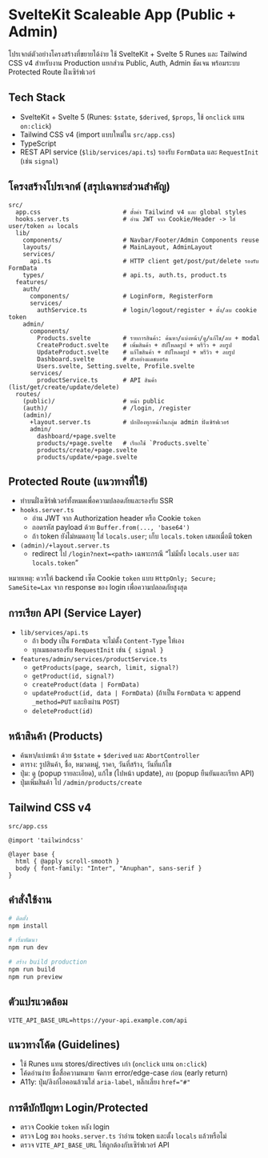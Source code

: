 # SvelteKit Scaleable App (Public + Admin)

โปรเจกต์ตัวอย่างโครงสร้างที่ขยายได้ง่าย ใช้ SvelteKit + Svelte 5 Runes และ Tailwind CSS v4 สำหรับงาน Production แยกส่วน Public, Auth, Admin ชัดเจน พร้อมระบบ Protected Route ฝั่งเซิร์ฟเวอร์

## Tech Stack
- SvelteKit + Svelte 5 (Runes: `$state`, `$derived`, `$props`, ใช้ `onclick` แทน `on:click`)
- Tailwind CSS v4 (import แบบใหม่ใน `src/app.css`)
- TypeScript
- REST API service (`$lib/services/api.ts`) รองรับ `FormData` และ `RequestInit` (เช่น `signal`)

## โครงสร้างโปรเจกต์ (สรุปเฉพาะส่วนสำคัญ)
```
src/
  app.css                       # ตั้งค่า Tailwind v4 และ global styles
  hooks.server.ts               # อ่าน JWT จาก Cookie/Header -> ใส่ user/token ลง locals
  lib/
    components/                 # Navbar/Footer/Admin Components reuse
    layouts/                    # MainLayout, AdminLayout
    services/
      api.ts                    # HTTP client get/post/put/delete รองรับ FormData
    types/                      # api.ts, auth.ts, product.ts
  features/
    auth/
      components/               # LoginForm, RegisterForm
      services/
        authService.ts          # login/logout/register + ตั้ง/ลบ cookie token
    admin/
      components/
        Products.svelte         # รายการสินค้า: ค้นหา/แบ่งหน้า/ดู/แก้ไข/ลบ + modal
        CreateProduct.svelte    # เพิ่มสินค้า + อัปโหลดรูป + พรีวิว + ลบรูป
        UpdateProduct.svelte    # แก้ไขสินค้า + อัปโหลดรูป + พรีวิว + ลบรูป
        Dashboard.svelte        # ตัวอย่างแดชบอร์ด
        Users.svelte, Setting.svelte, Profile.svelte
      services/
        productService.ts       # API สินค้า (list/get/create/update/delete)
  routes/
    (public)/                   # หน้า public
    (auth)/                     # /login, /register
    (admin)/
      +layout.server.ts         # ปกป้องทุกหน้าในกลุ่ม admin ฝั่งเซิร์ฟเวอร์
      admin/
        dashboard/+page.svelte
        products/+page.svelte   # เรียกใช้ `Products.svelte`
        products/create/+page.svelte
        products/update/+page.svelte
```

## Protected Route (แนวทางที่ใช้)
- ทำบนฝั่งเซิร์ฟเวอร์ทั้งหมดเพื่อความปลอดภัยและรองรับ SSR
- `hooks.server.ts`
  - อ่าน JWT จาก Authorization header หรือ Cookie `token`
  - ถอดรหัส payload ด้วย `Buffer.from(..., 'base64')`
  - ถ้า token ยังไม่หมดอายุ ใส่ `locals.user`; เก็บ `locals.token` เสมอเมื่อมี token
- `(admin)/+layout.server.ts`
  - redirect ไป `/login?next=<path>` เฉพาะกรณี “ไม่มีทั้ง `locals.user` และ `locals.token`”

หมายเหตุ: ควรให้ backend เซ็ต Cookie `token` แบบ `HttpOnly; Secure; SameSite=Lax` จาก response ของ login เพื่อความปลอดภัยสูงสุด

## การเรียก API (Service Layer)
- `lib/services/api.ts`
  - ถ้า body เป็น `FormData` จะไม่ตั้ง `Content-Type` ให้เอง
  - ทุกเมธอดรองรับ `RequestInit` เช่น `{ signal }`
- `features/admin/services/productService.ts`
  - `getProducts(page, search, limit, signal?)`
  - `getProduct(id, signal?)`
  - `createProduct(data | FormData)`
  - `updateProduct(id, data | FormData)` (ถ้าเป็น `FormData` จะ append `_method=PUT` และยิงผ่าน `POST`)
  - `deleteProduct(id)`

## หน้าสินค้า (Products)
- ค้นหา/แบ่งหน้า ด้วย `$state` + `$derived` และ `AbortController`
- ตาราง: รูปสินค้า, ชื่อ, หมวดหมู่, ราคา, วันที่สร้าง, วันที่แก้ไข
- ปุ่ม: ดู (popup รายละเอียด), แก้ไข (ไปหน้า update), ลบ (popup ยืนยันและเรียก API)
- ปุ่มเพิ่มสินค้า ไป `/admin/products/create`

## Tailwind CSS v4
`src/app.css`
```
@import 'tailwindcss'

@layer base {
  html { @apply scroll-smooth }
  body { font-family: "Inter", "Anuphan", sans-serif }
}
```

## คำสั่งใช้งาน
```sh
# ติดตั้ง
npm install

# เริ่มพัฒนา
npm run dev

# สร้าง build production
npm run build
npm run preview
```

## ตัวแปรแวดล้อม
```
VITE_API_BASE_URL=https://your-api.example.com/api
```

## แนวทางโค้ด (Guidelines)
- ใช้ Runes แทน stores/directives เก่า (`onclick` แทน `on:click`)
- โค้ดอ่านง่าย ชื่อสื่อความหมาย จัดการ error/edge-case ก่อน (early return)
- A11y: ปุ่ม/ลิงก์ไอคอนล้วนใส่ `aria-label`, หลีกเลี่ยง `href="#"`

## การดีบักปัญหา Login/Protected
- ตรวจ Cookie `token` หลัง login
- ตรวจ Log ของ `hooks.server.ts` ว่าอ่าน token และตั้ง `locals` แล้วหรือไม่
- ตรวจ `VITE_API_BASE_URL` ให้ถูกต้องกับเซิร์ฟเวอร์ API
